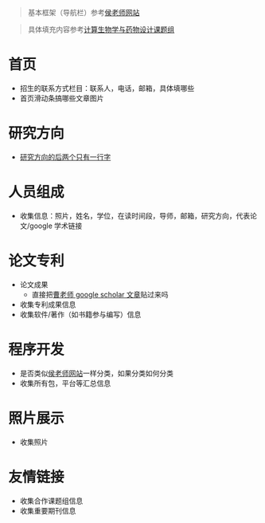 > 基本框架（导航栏）参考[侯老师网站](http://cadd.zju.edu.cn/)

> 具体填充内容参考[计算生物学与药物设计课题组](https://team.csu.edu.cn/cbdd/zh_CN/index/193572/list/index.htm)

# 首页

- 招生的联系方式栏目：联系人，电话，邮箱，具体填哪些
- 首页滑动条搞哪些文章图片

# 研究方向

- [研究方向的后两个只有一行字](https://team.csu.edu.cn/cbdd/zh_CN/yjfx/193579/list/index.htm)

# 人员组成

- 收集信息：照片，姓名，学位，在读时间段，导师，邮箱，研究方向，代表论文/google 学术链接

# 论文专利

- 论文成果
  - 直接把[曹老师 google scholar 文章](https://scholar.google.com/citations?hl=en&user=kTo-lXEAAAAJ&view_op=list_works&sortby=pubdate)贴过来吗
- 收集专利成果信息
- 收集软件/著作（如书籍参与编写）信息

# 程序开发

- 是否类似[侯老师网站](http://cadd.zju.edu.cn/program)一样分类，如果分类如何分类
- 收集所有包，平台等汇总信息

# 照片展示

- 收集照片

# 友情链接

- 收集合作课题组信息
- 收集重要期刊信息
